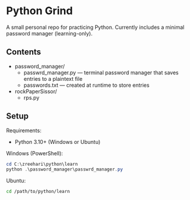 # Python Grind

A small personal repo for practicing Python. Currently includes a minimal password manager (learning-only).

## Contents
- password_manager/
  - passwrd_manager.py — terminal password manager that saves entries to a plaintext file
  - passwords.txt — created at runtime to store entries
- rockPaperSissor/
  - rps.py

## Setup

Requirements:
- Python 3.10+ (Windows or Ubuntu)

Windows (PowerShell):
```powershell
cd C:\zreehari\python\learn
python .\password_manager\passwrd_manager.py
```

Ubuntu:
```bash
cd /path/to/python/learn
